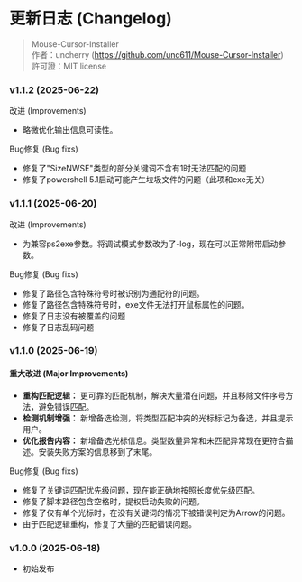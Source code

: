 # 更新日志 (Changelog)

> Mouse-Cursor-Installer  
> 作者：uncherry (https://github.com/unc611/Mouse-Cursor-Installer)  
> 許可證：MIT license

### v1.1.2 (2025-06-22)

改进 (Improvements)

  - 略微优化输出信息可读性。

Bug修复 (Bug fixs)

  - 修复了"SizeNWSE"类型的部分关键词不含有1时无法匹配的问题
  - 修复了powershell 5.1启动可能产生垃圾文件的问题（此项和exe无关）

### v1.1.1 (2025-06-20)

改进 (Improvements)

  - 为兼容ps2exe参数。将调试模式参数改为了-log，现在可以正常附带启动参数。

Bug修复 (Bug fixs)

  - 修复了路径包含特殊符号时被识别为通配符的问题。
  - 修复了路径包含特殊符号时，exe文件无法打开鼠标属性的问题。
  - 修复了日志没有被覆盖的问题
  - 修复了日志乱码问题

### v1.1.0 (2025-06-19)

#### 重大改进 (Major Improvements)

  - **重构匹配逻辑：** 更可靠的匹配机制，解决大量潜在问题，并且移除文件序号方法，避免错误匹配。
  - **检测机制增强：** 新增备选检测，将类型匹配冲突的光标标记为备选，并且提示用户。
  - **优化报告内容：** 新增备选光标信息。类型数量异常和未匹配异常现在更符合描述。安装失败方案的信息移到了末尾。

Bug修复 (Bug fixs)

  - 修复了关键词匹配优先级问题，现在能正确地按照长度优先级匹配。
  - 修复了脚本路径包含空格时，提权启动失败的问题。
  - 修复了仅有单个光标时，在没有关键词的情况下被错误判定为Arrow的问题。
  - 由于匹配逻辑重构，修复了大量的匹配错误问题。

### v1.0.0 (2025-06-18)

  - 初始发布
